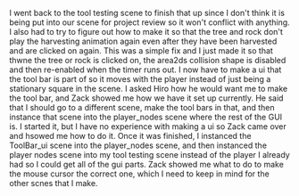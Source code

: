 I went back to the tool testing scene to finish that up since I don't think it is being put into our scene for project review so it won't conflict with anything. I also had to try to figure out how to make it so that the tree and rock don't play the harvesting animation again even after they have been harvested and are clicked on again. This was a simple fix and I just made it so that thwne the tree or rock is clicked on, the area2ds collision shape is disabled and then re-enabled when the timer runs out. I now have to make a ui that the tool bar is part of so it moves with the player instead of just being a stationary square in the scene. I asked Hiro how he would want me to make the tool bar, and Zack showed me how we have it set up currently. He said that I should go to a different scene, make the tool bars in that, and then instance that scene into the player_nodes scene where the rest of the GUI is. I started it, but I have no experience with making a ui so Zack came over and hsowed me how to do it. Once it was finished, I instanced the ToolBar_ui scene into the player_nodes scene, and then instanced the player nodes scene into my tool testing scene instead of the player I already had so I could get all of the gui parts. Zack showed me what to do to make the mouse cursor the correct one, which I need to keep in mind for the other scnes that I make. 
